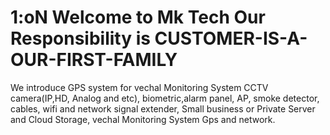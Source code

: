 # 1:oN Welcome to Mk Tech Our Responsibility is CUSTOMER-IS-A-OUR-FIRST-FAMILY
We introduce GPS system for vechal Monitoring System CCTV camera(IP,HD, Analog and etc), biometric,alarm panel, AP, smoke detector, cables, wifi and network signal extender, Small business or Private Server and Cloud Storage, vechal Monitoring System Gps and network.
